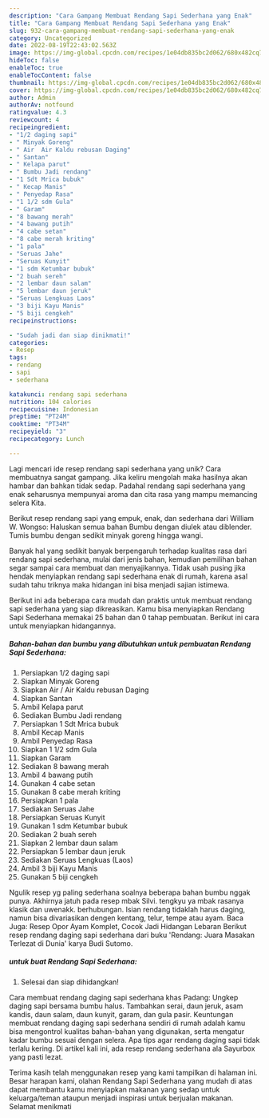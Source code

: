 ```yaml
---
description: "Cara Gampang Membuat Rendang Sapi Sederhana yang Enak"
title: "Cara Gampang Membuat Rendang Sapi Sederhana yang Enak"
slug: 932-cara-gampang-membuat-rendang-sapi-sederhana-yang-enak
category: Uncategorized
date: 2022-08-19T22:43:02.563Z
image: https://img-global.cpcdn.com/recipes/1e04db835bc2d062/680x482cq70/rendang-sapi-sederhana-foto-resep-utama.jpg
hideToc: false
enableToc: true
enableTocContent: false
thumbnail: https://img-global.cpcdn.com/recipes/1e04db835bc2d062/680x482cq70/rendang-sapi-sederhana-foto-resep-utama.jpg
cover: https://img-global.cpcdn.com/recipes/1e04db835bc2d062/680x482cq70/rendang-sapi-sederhana-foto-resep-utama.jpg
author: Admin
authorAv: notfound
ratingvalue: 4.3
reviewcount: 4
recipeingredient:
- "1/2 daging sapi"
- " Minyak Goreng"
- " Air  Air Kaldu rebusan Daging"
- " Santan"
- " Kelapa parut"
- " Bumbu Jadi rendang"
- "1 Sdt Mrica bubuk"
- " Kecap Manis"
- " Penyedap Rasa"
- "1 1/2 sdm Gula"
- " Garam"
- "8 bawang merah"
- "4 bawang putih"
- "4 cabe setan"
- "8 cabe merah kriting"
- "1 pala"
- "Seruas Jahe"
- "Seruas Kunyit"
- "1 sdm Ketumbar bubuk"
- "2 buah sereh"
- "2 lembar daun salam"
- "5 lembar daun jeruk"
- "Seruas Lengkuas Laos"
- "3 biji Kayu Manis"
- "5 biji cengkeh"
recipeinstructions:

- "Sudah jadi dan siap dinikmati!"
categories:
- Resep
tags:
- rendang
- sapi
- sederhana

katakunci: rendang sapi sederhana 
nutrition: 104 calories
recipecuisine: Indonesian
preptime: "PT24M"
cooktime: "PT34M"
recipeyield: "3"
recipecategory: Lunch

---
```





Lagi mencari ide resep rendang sapi sederhana yang unik? Cara membuatnya sangat gampang. Jika keliru mengolah maka hasilnya akan hambar dan bahkan tidak sedap. Padahal rendang sapi sederhana yang enak seharusnya mempunyai aroma dan cita rasa yang mampu memancing selera Kita.





Berikut resep rendang sapi yang empuk, enak, dan sederhana dari William W. Wongso: Haluskan semua bahan Bumbu dengan diulek atau diblender. Tumis bumbu dengan sedikit minyak goreng hingga wangi.

Banyak hal yang sedikit banyak berpengaruh terhadap kualitas rasa dari rendang sapi sederhana, mulai dari jenis bahan, kemudian pemilihan bahan segar sampai cara membuat dan menyajikannya. Tidak usah pusing jika hendak menyiapkan rendang sapi sederhana enak di rumah, karena asal sudah tahu triknya maka hidangan ini bisa menjadi sajian istimewa.






Berikut ini ada beberapa cara mudah dan praktis untuk membuat rendang sapi sederhana yang siap dikreasikan. Kamu bisa menyiapkan Rendang Sapi Sederhana memakai 25 bahan dan 0 tahap pembuatan. Berikut ini cara untuk menyiapkan hidangannya.

<!--inarticleads1-->

##### Bahan-bahan dan bumbu yang dibutuhkan untuk pembuatan Rendang Sapi Sederhana:

1. Persiapkan 1/2 daging sapi
1. Siapkan  Minyak Goreng
1. Siapkan  Air / Air Kaldu rebusan Daging
1. Siapkan  Santan
1. Ambil  Kelapa parut
1. Sediakan  Bumbu Jadi rendang
1. Persiapkan 1 Sdt Mrica bubuk
1. Ambil  Kecap Manis
1. Ambil  Penyedap Rasa
1. Siapkan 1 1/2 sdm Gula
1. Siapkan  Garam
1. Sediakan 8 bawang merah
1. Ambil 4 bawang putih
1. Gunakan 4 cabe setan
1. Gunakan 8 cabe merah kriting
1. Persiapkan 1 pala
1. Sediakan Seruas Jahe
1. Persiapkan Seruas Kunyit
1. Gunakan 1 sdm Ketumbar bubuk
1. Sediakan 2 buah sereh
1. Siapkan 2 lembar daun salam
1. Persiapkan 5 lembar daun jeruk
1. Sediakan Seruas Lengkuas (Laos)
1. Ambil 3 biji Kayu Manis
1. Gunakan 5 biji cengkeh


Ngulik resep yg paling sederhana soalnya beberapa bahan bumbu nggak punya. Akhirnya jatuh pada resep mbak Silvi. tengkyu ya mbak rasanya klasik dan uwenakk. berhubungan. Isian rendang tidaklah harus daging, namun bisa divariasikan dengen kentang, telur, tempe atau ayam. Baca Juga: Resep Opor Ayam Komplet, Cocok Jadi Hidangan Lebaran Berikut resep rendang daging sapi sederhana dari buku &#39;Rendang: Juara Masakan Terlezat di Dunia&#39; karya Budi Sutomo. 

<!--inarticleads2-->

#####  untuk buat Rendang Sapi Sederhana:


1. Selesai dan siap dihidangkan!

Cara membuat rendang daging sapi sederhana khas Padang: Ungkep daging sapi bersama bumbu halus. Tambahkan serai, daun jeruk, asam kandis, daun salam, daun kunyit, garam, dan gula pasir. Keuntungan membuat rendang daging sapi sederhana sendiri di rumah adalah kamu bisa mengontrol kualitas bahan-bahan yang digunakan, serta mengatur kadar bumbu sesuai dengan selera. Apa tips agar rendang daging sapi tidak terlalu kering. Di artikel kali ini, ada resep rendang sederhana ala Sayurbox yang pasti lezat. 

Terima kasih telah menggunakan resep yang kami tampilkan di halaman ini. Besar harapan kami, olahan Rendang Sapi Sederhana yang mudah di atas dapat membantu kamu menyiapkan makanan yang sedap untuk keluarga/teman ataupun menjadi inspirasi untuk berjualan makanan. Selamat menikmati
